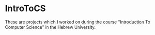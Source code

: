 # IntroToCS

These are projects which I worked on during the course "Introduction To Computer Science" in the Hebrew University.
